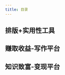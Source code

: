 ```yaml
---
title: 目录
---
```


## 排版+实用性工具

<TypeSet />

## 赚取收益-写作平台

<EarnMoney />

## 知识致富-变现平台

<KnowledgeRich />

<div align="right">
  <ShareLink />
</div>
<div align="center">
  <DaShang />
</div>
